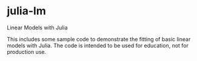 julia-lm
========

Linear Models with Julia

This includes some sample code to demonstrate the fitting of basic linear models with Julia.  The code is intended to be used for education, not for production use.
